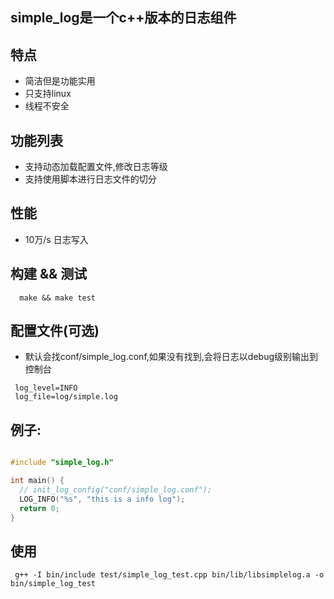 ## simple_log是一个c++版本的日志组件
## 特点

  * 简洁但是功能实用
  * 只支持linux
  * 线程不安全

## 功能列表
  * 支持动态加载配置文件,修改日志等级
  * 支持使用脚本进行日志文件的切分

## 性能
  * 10万/s 日志写入

## 构建 && 测试

```
  make && make test
```

## 配置文件(可选)
 * 默认会找conf/simple_log.conf,如果没有找到,会将日志以debug级别输出到控制台
```
 log_level=INFO
 log_file=log/simple.log
```

## 例子:
```c++

#include "simple_log.h"

int main() {
  // init_log_config("conf/simple_log.conf"); 
  LOG_INFO("%s", "this is a info log");
  return 0;
}
```

## 使用
```
 g++ -I bin/include test/simple_log_test.cpp bin/lib/libsimplelog.a -o bin/simple_log_test
```
